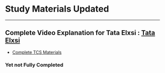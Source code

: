 # Study Materials Updated
 ---
Complete Video Explanation for Tata Elxsi : [Tata Elxsi](https://youtu.be/BLnhVNNWMls?feature=shared)
---
- [Complete TCS Materials](https://drive.google.com/drive/folders/1I8QqnzZonRewbSnUMyfC9-tRduEJ4gyB)
### Yet not Fully Completed
